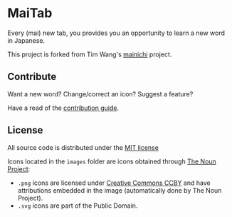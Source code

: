 # MaiTab

Every (mai) new tab, you provides you an opportunity to learn a new word in Japanese.

This project is forked from Tim Wang's [mainichi](https://github.com/timwangdev/mainichi) project.

## Contribute

Want a new word? Change/correct an icon? Suggest a feature?

Have a read of the [contribution guide](CONTRIBUTING.md).

## License

All source code is distributed under the [MIT license](https://opensource.org/licenses/MIT)

Icons located in the `images` folder are icons obtained through [The Noun Project](https://thenounproject.com/):
- `.png` icons are licensed under [Creative Commons CCBY](https://creativecommons.org/licenses/by/3.0/us/legalcode) and have attributions embedded in the image (automatically done by The Noun Project).
- `.svg` icons are part of the Public Domain.
